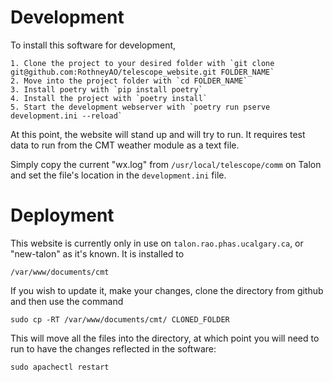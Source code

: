 # Development

To install this software for development, 
    
    1. Clone the project to your desired folder with `git clone git@github.com:RothneyAO/telescope_website.git FOLDER_NAME`
    2. Move into the project folder with `cd FOLDER_NAME`
    3. Install poetry with `pip install poetry`
    4. Install the project with `poetry install` 
    5. Start the development webserver with `poetry run pserve development.ini --reload`
    
At this point, the website will stand up and will try to run. It requires test data to run from the CMT weather module as a text file.

Simply copy the current "wx.log" from `/usr/local/telescope/comm` on Talon and set the file's location in the `development.ini` file.

# Deployment

This website is currently only in use on `talon.rao.phas.ucalgary.ca`, or "new-talon" as it's known. It is installed to

`/var/www/documents/cmt`

If you wish to update it, make your changes, clone the directory from github and then use the command

`sudo cp -RT /var/www/documents/cmt/ CLONED_FOLDER`

This will move all the files into the directory, at which point you will need to run to have the changes reflected in the software:

`sudo apachectl restart`

